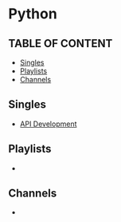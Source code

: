 # Python

## TABLE OF CONTENT
- [Singles](#Singles)
- [Playlists](#Playlists)
- [Channels](#Channels)

## Singles
- [API Development](https://www.youtube.com/watch?v=0sOvCWFmrtA)
  
## Playlists
-

## Channels
-
